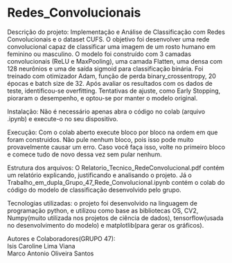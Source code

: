 # Redes_Convolucionais  
Descrição do projeto: Implementação e Análise de Classificação com Redes Convolucionais e o dataset CUFS. O objetivo foi desenvolver uma rede convolucional capaz de classificar uma imagem de um rosto humano em feminino ou masculino. O modelo foi construído com 3 camadas convolucionais (ReLU e MaxPooling), uma camada Flatten, uma densa com 128 neurônios e uma de saída sigmoid para classificação binária. Foi treinado com otimizador Adam, função de perda binary_crossentropy, 20 épocas e batch size de 32. Após avaliar os resultados com os dados de teste, identificou-se overfitting. Tentativas de ajuste, como Early Stopping, pioraram o desempenho, e optou-se por manter o modelo original.  

Instalação: Não é necessário apenas abra o código no colab (arquivo .ipynb) e execute-o no seu dispositivo.  

Execução: Com o colab aberto execute bloco por bloco na ordem em que foram construidos. Não pule nenhum bloco, pois isso pode muito provavelmente causar um erro. Caso você faça isso, volte no primeiro bloco e comece tudo de novo dessa vez sem pular nenhum.  

Estrutura dos arquivos: O Relatorio_Tecnico_RedeConvolucional.pdf contém um relatório explicando, justificando e analisando o projeto. Já o Trabalho_em_dupla_Grupo_47_Rede_Convolucional.ipynb contém o colab do código do modelo de classificação desenvolvido pelo grupo.  

Tecnologias utilizadas: o projeto foi desenvolvido na linguagem de programação python, e utilizou como base as bibliotecas OS, CV2, Numpy(muito utilizada nos projetos de ciência de dados), tensorflow(usada no desenvolvimento do modelo) e matplotlib(para gerar os gráficos).  

Autores e Colaboradores(GRUPO 47):  
Isis Caroline Lima Viana  
Marco Antonio Oliveira Santos

